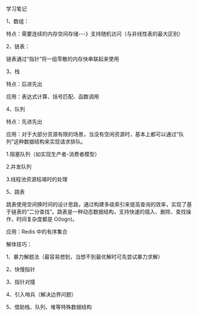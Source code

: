 学习笔记

1、数组：

特点：需要连续的内存空间存储---》支持随机访问（与非线性表的最大区别）

2、链表：

链表通过“指针”将一组零散的内存快串联起来使用

3、栈

特点：后进先出

应用：表达式计算、括号匹配、函数调用

4、队列

特点：先进先出

应用：对于大部分资源有限的场景，当没有空闲资源时，基本上都可以通过“队列”这种数据结构来实现请求排队。

1.阻塞队列（如实现生产者-消费者模型）

2.并发队列

3.线程池资源枯竭时的处理

5、跳表

跳表使用空间换时间的设计思路，通过构建多级索引来提高查询的效率，实现了基于链表的“二分查找”。跳表是一种动态数据结构，支持快速的插入、删除、查找操作，时间复杂度都是 O(logn)。

应用：Redis 中的有序集合







解体技巧：

1、暴力解题法（最容易想到，当想不到最优解时可先尝试暴力求解）

2、快慢指针

3、指针对撞

4、引入哨兵（解决边界问题）

5、借助栈、队列、堆等特殊数据结构

